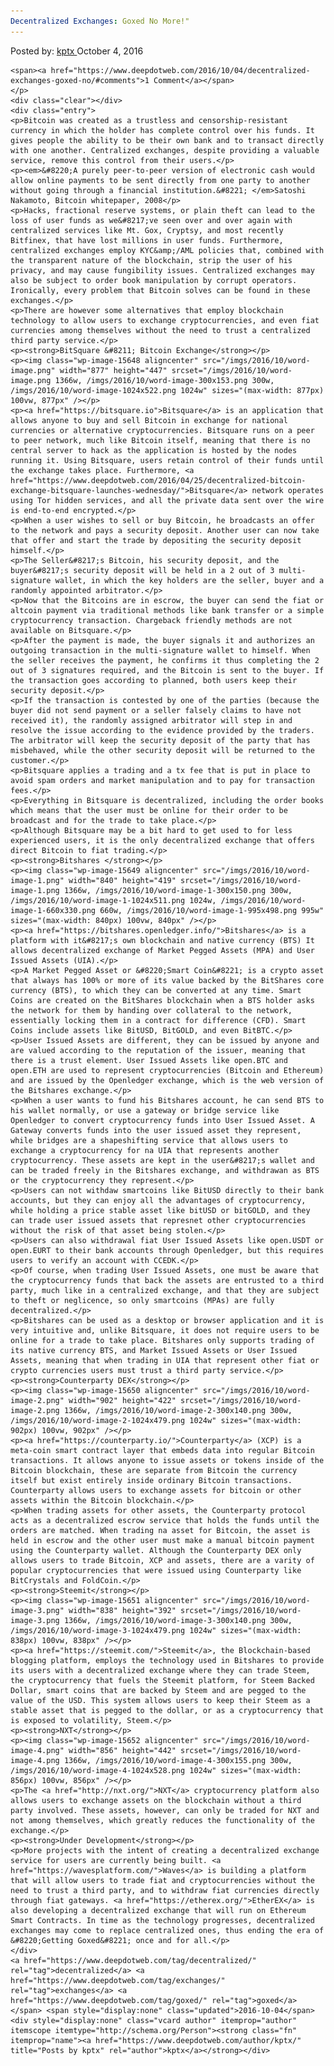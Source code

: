 ```yaml
---
Decentralized Exchanges: Goxed No More!"
---
```

<article class="post-listing post-15646 post type-post status-publish format-standard has-post-thumbnail hentry  tag-decentralized tag-exchanges tag-goxed">
    <div class="post-inner">
        <span>Posted by: <a href="https://www.deepdotweb.com/author/kptx/" title="">kptx </a></span>
    <span>October 4, 2016</span>
    
    <span><a href="https://www.deepdotweb.com/2016/10/04/decentralized-exchanges-goxed-no/#comments">1 Comment</a></span>
    </p>
    <div class="clear"></div>
    <div class="entry">
    <p>Bitcoin was created as a trustless and censorship-resistant currency in which the holder has complete control over his funds. It gives people the ability to be their own bank and to transact directly with one another. Centralized exchanges, despite providing a valuable service, remove this control from their users.</p>
    <p><em>&#8220;A purely peer-to-peer version of electronic cash would allow online payments to be sent directly from one party to another without going through a financial institution.&#8221; </em>Satoshi Nakamoto, Bitcoin whitepaper, 2008</p>
    <p>Hacks, fractional reserve systems, or plain theft can lead to the loss of user funds as we&#8217;ve seen over and over again with centralized services like Mt. Gox, Cryptsy, and most recently Bitfinex, that have lost millions in user funds. Furthermore, centralized exchanges employ KYC&amp;/AML policies that, combined with the transparent nature of the blockchain, strip the user of his privacy, and may cause fungibility issues. Centralized exchanges may also be subject to order book manipulation by corrupt operators. Ironically, every problem that Bitcoin solves can be found in these exchanges.</p>
    <p>There are however some alternatives that employ blockchain technology to allow users to exchange cryptocurrencies, and even fiat currencies among themselves without the need to trust a centralized third party service.</p>
    <p><strong>BitSquare &#8211; Bitcoin Exchange</strong></p>
    <p><img class="wp-image-15648 aligncenter" src="/imgs/2016/10/word-image.png" width="877" height="447" srcset="/imgs/2016/10/word-image.png 1366w, /imgs/2016/10/word-image-300x153.png 300w, /imgs/2016/10/word-image-1024x522.png 1024w" sizes="(max-width: 877px) 100vw, 877px" /></p>
    <p><a href="https://bitsquare.io">Bitsquare</a> is an application that allows anyone to buy and sell Bitcoin in exchange for national currencies or alternative cryptocurrencies. Bitsquare runs on a peer to peer network, much like Bitcoin itself, meaning that there is no central server to hack as the application is hosted by the nodes running it. Using Bitsquare, users retain control of their funds until the exchange takes place. Furthermore, <a href="https://www.deepdotweb.com/2016/04/25/decentralized-bitcoin-exchange-bitsquare-launches-wednesday/">Bitsquare</a> network operates using Tor hidden services, and all the private data sent over the wire is end­-to-­end encrypted.</p>
    <p>When a user wishes to sell or buy Bitcoin, he broadcasts an offer to the network and pays a security deposit. Another user can now take that offer and start the trade by depositing the security deposit himself.</p>
    <p>The Seller&#8217;s Bitcoin, his security deposit, and the buyer&#8217;s security deposit will be held in a 2 out of 3 multi-signature wallet, in which the key holders are the seller, buyer and a randomly appointed arbitrator.</p>
    <p>Now that the Bitcoins are in escrow, the buyer can send the fiat or altcoin payment via traditional methods like bank transfer or a simple cryptocurrency transaction. Chargeback friendly methods are not available on Bitsquare.</p>
    <p>After the payment is made, the buyer signals it and authorizes an outgoing transaction in the multi-signature wallet to himself. When the seller receives the payment, he confirms it thus completing the 2 out of 3 signatures required, and the Bitcoin is sent to the buyer. If the transaction goes according to planned, both users keep their security deposit.</p>
    <p>If the transaction is contested by one of the parties (because the buyer did not send payment or a seller falsely claims to have not received it), the randomly assigned arbitrator will step in and resolve the issue according to the evidence provided by the traders. The arbitrator will keep the security deposit of the party that has misbehaved, while the other security deposit will be returned to the customer.</p>
    <p>Bitsquare applies a trading and a tx fee that is put in place to avoid spam orders and market manipulation and to pay for transaction fees.</p>
    <p>Everything in Bitsquare is decentralized, including the order books which means that the user must be online for their order to be broadcast and for the trade to take place.</p>
    <p>Although Bitsquare may be a bit hard to get used to for less experienced users, it is the only decentralized exchange that offers direct Bitcoin to fiat trading.</p>
    <p><strong>Bitshares </strong></p>
    <p><img class="wp-image-15649 aligncenter" src="/imgs/2016/10/word-image-1.png" width="840" height="419" srcset="/imgs/2016/10/word-image-1.png 1366w, /imgs/2016/10/word-image-1-300x150.png 300w, /imgs/2016/10/word-image-1-1024x511.png 1024w, /imgs/2016/10/word-image-1-660x330.png 660w, /imgs/2016/10/word-image-1-995x498.png 995w" sizes="(max-width: 840px) 100vw, 840px" /></p>
    <p><a href="https://bitshares.openledger.info/">Bitshares</a> is a platform with it&#8217;s own blockchain and native currency (BTS) It allows decentralized exchange of Market Pegged Assets (MPA) and User Issued Assets (UIA).</p>
    <p>A Market Pegged Asset or &#8220;Smart Coin&#8221; is a crypto asset that always has 100% or more of its value backed by the BitShares core currency (BTS), to which they can be converted at any time. Smart Coins are created on the BitShares blockchain when a BTS holder asks the network for them by handing over collateral to the network, essentially locking them in a contract for difference (CFD). Smart Coins include assets like BitUSD, BitGOLD, and even BitBTC.</p>
    <p>User Issued Assets are different, they can be issued by anyone and are valued according to the reputation of the issuer, meaning that there is a trust element. User Issued Assets like open.BTC and open.ETH are used to represent cryptocurrencies (Bitcoin and Ethereum) and are issued by the Openledger exchange, which is the web version of the Bitshares exchange.</p>
    <p>When a user wants to fund his Bitshares account, he can send BTS to his wallet normally, or use a gateway or bridge service like Openledger to convert cryptocurrency funds into User Issued Asset. A Gateway converts funds into the user issued asset they represent, while bridges are a shapeshifting service that allows users to exchange a cryptocurrency for na UIA that represents another cryptocurrency. These assets are kept in the user&#8217;s wallet and can be traded freely in the Bitshares exchange, and withdrawan as BTS or the cryptocurrency they represent.</p>
    <p>Users can not withdaw smartcoins like BitUSD directly to their bank accounts, but they can enjoy all the advantages of cryptocurrency, while holding a price stable asset like bitUSD or bitGOLD, and they can trade user issued assets that represnet other cryptocurrencies without the risk of that asset being stolen.</p>
    <p>Users can also withdrawal fiat User Issued Assets like open.USDT or open.EURT to their bank accounts through Openledger, but this requires users to verify an account with CCEDK.</p>
    <p>Of course, when trading User Issued Assets, one must be aware that the cryptocurrency funds that back the assets are entrusted to a third party, much like in a centralized exchange, and that they are subject to theft or neglicence, so only smartcoins (MPAs) are fully decentralized.</p>
    <p>Bitshares can be used as a desktop or browser application and it is very intuitive and, unlike Bitsquare, it does not require users to be online for a trade to take place. Bitshares only supports trading of its native currency BTS, and Market Issued Assets or User Issued Assets, meaning that when trading in UIA that represent other fiat or crypto currencies users must trust a third party service.</p>
    <p><strong>Counterparty DEX</strong></p>
    <p><img class="wp-image-15650 aligncenter" src="/imgs/2016/10/word-image-2.png" width="902" height="422" srcset="/imgs/2016/10/word-image-2.png 1366w, /imgs/2016/10/word-image-2-300x140.png 300w, /imgs/2016/10/word-image-2-1024x479.png 1024w" sizes="(max-width: 902px) 100vw, 902px" /></p>
    <p><a href="https://counterparty.io/">Counterparty</a> (XCP) is a meta-coin smart contract layer that embeds data into regular Bitcoin transactions. It allows anyone to issue assets or tokens inside of the Bitcoin blockchain, these are separate from Bitcoin the currency itself but exist entirely inside ordinary Bitcoin transactions. Counterparty allows users to exchange assets for bitcoin or other assets within the Bitcoin blockchain.</p>
    <p>When trading assets for other assets, the Counterparty protocol acts as a decentralized escrow service that holds the funds until the orders are matched. When trading na asset for Bitcoin, the asset is held in escrow and the other user must make a manual bitcoin payment using the Counterparty wallet. Although the Counterparty DEX only allows users to trade Bitcoin, XCP and assets, there are a varity of popular cryptocurrencies that were issued using Counterparty like BitCrystals and FoldCoin.</p>
    <p><strong>Steemit</strong></p>
    <p><img class="wp-image-15651 aligncenter" src="/imgs/2016/10/word-image-3.png" width="838" height="392" srcset="/imgs/2016/10/word-image-3.png 1366w, /imgs/2016/10/word-image-3-300x140.png 300w, /imgs/2016/10/word-image-3-1024x479.png 1024w" sizes="(max-width: 838px) 100vw, 838px" /></p>
    <p><a href="https://steemit.com/">Steemit</a>, the Blockchain-based blogging platform, employs the technology used in Bitshares to provide its users with a decentralized exchange where they can trade Steem, the cryptocurrency that fuels the Steemit platform, for Steem Backed Dollar, smart coins that are backed by Steem and are pegged to the value of the USD. This system allows users to keep their Steem as a stable asset that is pegged to the dollar, or as a cryptocurrency that is exposed to volatility, Steem.</p>
    <p><strong>NXT</strong></p>
    <p><img class="wp-image-15652 aligncenter" src="/imgs/2016/10/word-image-4.png" width="856" height="442" srcset="/imgs/2016/10/word-image-4.png 1366w, /imgs/2016/10/word-image-4-300x155.png 300w, /imgs/2016/10/word-image-4-1024x528.png 1024w" sizes="(max-width: 856px) 100vw, 856px" /></p>
    <p>The <a href="http://nxt.org/">NXT</a> cryptocurrency platform also allows users to exchange assets on the blockchain without a third party involved. These assets, however, can only be traded for NXT and not among themselves, which greatly reduces the functionality of the exchange.</p>
    <p><strong>Under Development</strong></p>
    <p>More projects with the intent of creating a decentralized exchange service for users are currently being built. <a href="https://wavesplatform.com/">Waves</a> is building a platform that will allow users to trade fiat and cryptocurrencies without the need to trust a third party, and to withdraw fiat currencies directly through fiat gateways. <a href="https://etherex.org/">EtherEX</a> is also developing a decentralized exchange that will run on Ethereum Smart Contracts. In time as the technology progresses, decentralized exchanges may come to replace centralized ones, thus ending the era of &#8220;Getting Goxed&#8221; once and for all.</p>
    </div>
    <a href="https://www.deepdotweb.com/tag/decentralized/" rel="tag">decentralized</a> <a href="https://www.deepdotweb.com/tag/exchanges/" rel="tag">exchanges</a> <a href="https://www.deepdotweb.com/tag/goxed/" rel="tag">goxed</a></span> <span style="display:none" class="updated">2016-10-04</span>
    <div style="display:none" class="vcard author" itemprop="author" itemscope itemtype="http://schema.org/Person"><strong class="fn" itemprop="name"><a href="https://www.deepdotweb.com/author/kptx/" title="Posts by kptx" rel="author">kptx</a></strong></div>
    
